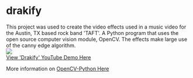 # drakify
This project was used to create the video effects used in a music video for the Austin, TX based rock band 'TAFT'. A Python program that uses the open source computer vision module, OpenCV. The effects make large use of the canny edge algorithm.
<br>
<a href="https://www.youtube.com/watch?v=e6oUfmRSHhE" target="_blank">
<img src="http://ryanjamesmcgill.github.io/img/drakify.png">
<br>
View 'Drakify' YouTube Demo Here</a>


More information on <a href="https://opencv-python-tutroals.readthedocs.org/en/latest/" target="_blank">OpenCV-Python Here</a>
